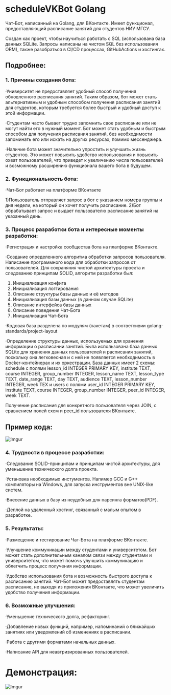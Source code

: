 # scheduleVKBot Golang

Чат-Бот, написанный на Golang, для ВКонтакте. Имеет функционал, предоставляющий расписание занятий для студентов НИУ МГСУ.

Создан как проект, чтобы научиться работать с SQL (использована база данных SQLite. Запросы написаны на чистом SQL без использования ORM), также разобраться в CI/CD процессах, GitHubActions и хостингах. 

## Подробнее: 

### 1. Причины создания бота:
·Университет не предоставляет удобный способ получения обновленного расписания занятий. Таким образом, бот может стать альтернативным и удобным способом получения расписания занятий для студентов, которым требуется более быстрый и удобный доступ к этой информации.

·Студентам часто бывает трудно запомнить свое расписание или не могут найти его в нужный момент. Бот может стать удобным и быстрым способом для получения расписания занятий, без необходимости запоминать его или искать на других ресурсах, помимо мессенджера.

·Наличие бота может значительно упростить и улучшить жизнь студентов. Это может повысить удобство использования и повысить охват пользователей, что приведет к увеличению числа пользователей и возможному расширению функционала вашего бота в будущем.

### 2. Функциональность бота:
·Чат-Бот работает на платформе ВКонтакте

1)Пользователь отправляет запрос в бот с указанием номера группы и дня недели, на который он хочет получить расписание.
2)Бот обрабатывает запрос и выдает пользователю расписание занятий на указанный день.

### 3. Процесс разработки бота и интересные моменты разработки:
·Регистрация и настройка сообщества бота на платформе ВКонтакте.

·Создание определенного алгоритма обработки запросов пользователя. Написание программного кода для обработки запросов от пользователей.
Для сохраняния чистой архитектуры проекта и следованию принципам SOLID, алгоритм разработки был: 

1) Инициализация конфига
2) Инициализация логгирования
3) Описание структуры базы данных и её методов
4) Инициализация базы данных (в данном случае SQLite)
5) Описание интерфейса базы данных
6) Описание поведения Чат-Бота
7) Инициализация Чат-Бота

·Кодовая база разделена по модулям (пакетам) в соответсивии golang-standards/project-layout

·Определение структуры данных, используемых для хранения информации о расписании занятий.
Была использована база данных SQLite для хранения данных пользователей и расписания занятий, поскольку она легковесная и с ней не появляется необходимость в Docker-контейнерах и их оркестрации.
База данных имеет 2 схемы: schedule с полями lesson_id INTEGER PRIMARY KEY, institute TEXT, course INTEGER, group_number INTEGER, lesson_name TEXT, lesson_type TEXT, date_range TEXT, day TEXT, audience TEXT, lesson_number INTEGER, week TEX  и users с полями user_id INTEGER PRIMARY KEY, institute TEXT, course INTEGER, group_number INTEGER, peer_id INTEGER, week TEXT.

Получение расписания для конкретного пользователя через JOIN, с сравнением полей схем и peer_id пользователя ВКонтакте.

## Пример кода:

![Imgur](https://i.imgur.com/vVyhBxB.png)

### 4. Трудности в процессе разработки:
·Следование SOLID-принципам и принципам чистой архитектуры, для уменьшение технического долга проекта.

·Установка необходимых инстументов. Напимер GCC и G++ компиляторы на Windows, для запуска инструментов вне UNIX-like систем. 

·Внесение данных в базу из неудобных для парсинга форматов(PDF).

·Деплой на удаленный хостинг, связанный с малым опытом в разработке.

### 5. Результаты:
·Размещение и тестирование Чат-Бота на платформе ВКонтакте.

·Улучшение коммуникации между студентами и университетом. Бот может стать дополнительным каналом связи между студентами и университетом, что может помочь улучшить коммуникацию и облегчить процесс получения информации.

·Удобство использования бота и возможность быстрого доступа к расписанию занятий. 
Чат-Бот может предоставлять студентам расписание, не выходя из приложения ВКонтакте, что может увеличить удобство получения информации.

### 6. Возможные улучшения:
·Уменьшение технического долга, рефакторинг.

·Добавление новых функций, например, напоминаний о ближайших занятиях или уведомлений об изменениях в расписании.

·Работа с другими форматами начальных данных.

·Написание API для неавтризированных пользователей.

# Демонстрация:

![Imgur](https://i.imgur.com/dQkfkRT.png)